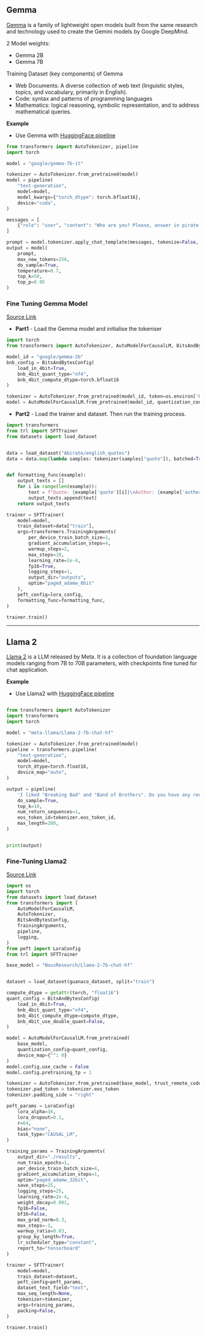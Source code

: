 
## Gemma

[Gemma](https://blog.google/technology/developers/gemma-open-models/) is a family of lightweight open models built from the same research and technology used to create the Gemini models by Google DeepMind.

2 Model weights:
* Gemma 2B 
* Gemma 7B 

Training Dataset (key components) of Gemma
* Web Documents: A diverse collection of web text (linguistic styles, topics, and vocabulary, primarily in English).
* Code: syntax and patterns of programming languages
* Mathematics: logical reasoning, symbolic representation, and to address mathematical queries.

**Example**

* Use Gemma with [HuggingFace pipeline](pipeline.md)

```python
from transformers import AutoTokenizer, pipeline
import torch

model = "google/gemma-7b-it"

tokenizer = AutoTokenizer.from_pretrained(model)
model = pipeline(
    "text-generation",
    model=model,
    model_kwargs={"torch_dtype": torch.bfloat16},
    device="cuda",
)

messages = [
    {"role": "user", "content": "Who are you? Please, answer in pirate-speak."},
]

prompt = model.tokenizer.apply_chat_template(messages, tokenize=False, add_generation_prompt=True)
output = model(
    prompt,
    max_new_tokens=256,
    do_sample=True,
    temperature=0.7,
    top_k=50,
    top_p=0.95
)
```


### Fine Tuning Gemma Model

[Source Link](https://huggingface.co/blog/gemma-peft)

* **Part1** - Load the Gemma model and initialise the tokeniser

```python
import torch
from transformers import AutoTokenizer, AutoModelForCausalLM, BitsAndBytesConfig

model_id = "google/gemma-2b"
bnb_config = BitsAndBytesConfig(
    load_in_4bit=True,
    bnb_4bit_quant_type="nf4",
    bnb_4bit_compute_dtype=torch.bfloat16
)

tokenizer = AutoTokenizer.from_pretrained(model_id, token=os.environ['HF_TOKEN'])
model = AutoModelForCausalLM.from_pretrained(model_id, quantization_config=bnb_config, device_map={"":0}, token=os.environ['HF_TOKEN'])
```

* **Part2** - Load the trainer and dataset. Then run the training process.

```python
import transformers
from trl import SFTTrainer
from datasets import load_dataset


data = load_dataset("Abirate/english_quotes")
data = data.map(lambda samples: tokenizer(samples["quote"]), batched=True)


def formatting_func(example):
    output_texts = []
    for i in range(len(example)):
        text = f"Quote: {example['quote'][i]}\nAuthor: {example['author'][i]}"
        output_texts.append(text)
    return output_texts

trainer = SFTTrainer(
    model=model,
    train_dataset=data["train"],
    args=transformers.TrainingArguments(
        per_device_train_batch_size=1,
        gradient_accumulation_steps=4,
        warmup_steps=2,
        max_steps=10,
        learning_rate=2e-4,
        fp16=True,
        logging_steps=1,
        output_dir="outputs",
        optim="paged_adamw_8bit"
    ),
    peft_config=lora_config,
    formatting_func=formatting_func,
)

trainer.train()
```

---

## Llama 2

[Llama 2](https://llama.meta.com/) is a LLM released by Meta. It is a collection of foundation language models ranging from 7B to 70B parameters, with checkpoints fine tuned for chat application.

**Example**

* Use Llama2 with [HuggingFace pipeline](https://huggingface.co/blog/llama2)

```python

from transformers import AutoTokenizer
import transformers
import torch

model = "meta-llama/Llama-2-7b-chat-hf"

tokenizer = AutoTokenizer.from_pretrained(model)
pipeline = transformers.pipeline(
    "text-generation",
    model=model,
    torch_dtype=torch.float16,
    device_map="auto",
)

output = pipeline(
    'I liked "Breaking Bad" and "Band of Brothers". Do you have any recommendations of other shows I might like?\n',
    do_sample=True,
    top_k=10,
    num_return_sequences=1,
    eos_token_id=tokenizer.eos_token_id,
    max_length=200,
)


print(output)
```

### Fine-Tuning Llama2

[Source Link](https://www.datacamp.com/tutorial/fine-tuning-llama-2)

```python
import os
import torch
from datasets import load_dataset
from transformers import (
    AutoModelForCausalLM,
    AutoTokenizer,
    BitsAndBytesConfig,
    TrainingArguments,
    pipeline,
    logging,
)
from peft import LoraConfig
from trl import SFTTrainer

base_model = "NousResearch/Llama-2-7b-chat-hf"


dataset = load_dataset(guanaco_dataset, split="train")

compute_dtype = getattr(torch, "float16")
quant_config = BitsAndBytesConfig(
    load_in_4bit=True,
    bnb_4bit_quant_type="nf4",
    bnb_4bit_compute_dtype=compute_dtype,
    bnb_4bit_use_double_quant=False,
)

model = AutoModelForCausalLM.from_pretrained(
    base_model,
    quantization_config=quant_config,
    device_map={"": 0}
)
model.config.use_cache = False
model.config.pretraining_tp = 1

tokenizer = AutoTokenizer.from_pretrained(base_model, trust_remote_code=True)
tokenizer.pad_token = tokenizer.eos_token
tokenizer.padding_side = "right"

peft_params = LoraConfig(
    lora_alpha=16,
    lora_dropout=0.1,
    r=64,
    bias="none",
    task_type="CAUSAL_LM",
)

training_params = TrainingArguments(
    output_dir="./results",
    num_train_epochs=1,
    per_device_train_batch_size=4,
    gradient_accumulation_steps=1,
    optim="paged_adamw_32bit",
    save_steps=25,
    logging_steps=25,
    learning_rate=2e-4,
    weight_decay=0.001,
    fp16=False,
    bf16=False,
    max_grad_norm=0.3,
    max_steps=-1,
    warmup_ratio=0.03,
    group_by_length=True,
    lr_scheduler_type="constant",
    report_to="tensorboard"
)

trainer = SFTTrainer(
    model=model,
    train_dataset=dataset,
    peft_config=peft_params,
    dataset_text_field="text",
    max_seq_length=None,
    tokenizer=tokenizer,
    args=training_params,
    packing=False,
)

trainer.train()

```